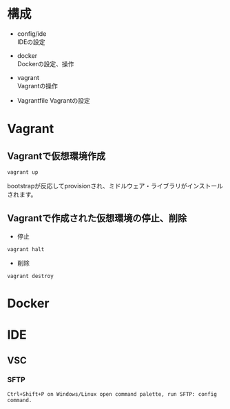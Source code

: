 # 構成
- config/ide  
IDEの設定

- docker  
Dockerの設定、操作

- vagrant  
Vagrantの操作

- Vagrantfile
Vagrantの設定

# Vagrant

## Vagrantで仮想環境作成

```
vagrant up
```

bootstrapが反応してprovisionされ、ミドルウェア・ライブラリがインストールされます。

## Vagrantで作成された仮想環境の停止、削除

- 停止

```
vagrant halt
```

- 削除

```
vagrant destroy
```

# Docker



# IDE
## VSC
### SFTP

```
Ctrl+Shift+P on Windows/Linux open command palette, run SFTP: config command.
```
